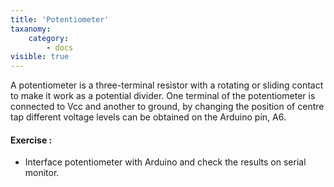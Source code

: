 ```yaml
---
title: 'Potentiometer'
taxanomy:
    category:
        - docs
visible: true
---
```

A potentiometer is a three-terminal resistor with a rotating or sliding contact to make it work as a potential divider. One terminal of the potentiometer is connected to Vcc and another to ground, by changing the position of centre tap different voltage levels can be obtained on the Arduino pin, A6. 
#### Exercise :
+ Interface potentiometer with Arduino and check the results on serial monitor.